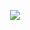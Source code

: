 <p align="center"><img src="https://readme-typing-svg.demolab.com?font=Yellowtail&pause=1000&color=BE7E4E&center=true&vCenter=true&width=435&lines=I+can+hear+violins%2C+violins;Give+me+all+of+that+Ultraviolence"</p>


